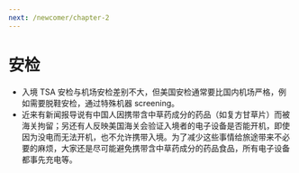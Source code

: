 ```yaml
---
next: /newcomer/chapter-2
---
```


# 安检

- 入境 TSA 安检与机场安检差别不大，但美国安检通常要比国内机场严格，例如需要脱鞋安检，通过特殊机器 screening。
- 近来有新闻报导说有中国人因携带含中草药成分的药品（如复方甘草片）而被海关拘留；另还有人反映美国海关会验证入境者的电子设备是否能开机，即使因为没电而无法开机，也不允许携带入境。为了减少这些事情给旅途带来不必要的麻烦，大家还是尽可能避免携带含中草药成分的药品食品，所有电子设备都事先充电等。
